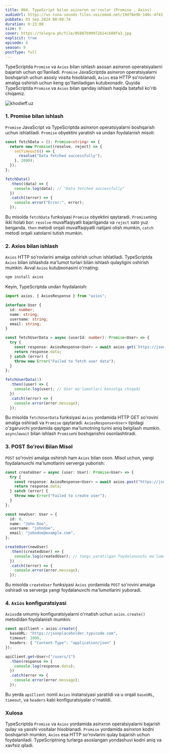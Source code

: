 ```yaml
---
title: 004. TypeScript bilan asinxron so'rovlar (Promise , Axios)
audioUrl: https://us-tuna-sounds-files.voicemod.net/19df8e9b-140c-4f43-8c0e-09c162821765-1658350707858.mp3
pubDate: 03 Sep 2024 00:09:74
duration: 0:23:00
size: 0
cover: https://telegra.ph/file/05887b99972b14cb88fa3.jpg
explicit: true
episode: 4
season: 9
postType: full
---
```

TypeScriptda `Promise` va `Axios` bilan ishlash asosan asinxron operatsiyalarni bajarish uchun qo'llaniladi. `Promise` JavaScriptda asinxron operatsiyalarni boshqarish uchun asosiy vosita hisoblanadi, `Axios` esa HTTP so'rovlarini amalga oshirish uchun keng qo'llaniladigan kutubxonadir. Quyida TypeScriptda `Promise` va `Axios` bilan qanday ishlash haqida batafsil ko'rib chiqamiz.

![khodieff.uz](https://strapi.dhiwise.com/uploads/exploring_the_possibilities_of_axios_with_typescript_0_af8d5defd4.jpeg "khodieff.uz")

### 1. Promise bilan ishlash

`Promise` JavaScript va TypeScriptda asinxron operatsiyalarni boshqarish uchun ishlatiladi. `Promise` obyektini yaratish va undan foydalanish misoli:

```typescript
const fetchData = (): Promise<string> => {
  return new Promise((resolve, reject) => {
    setTimeout(() => {
      resolve("Data fetched successfully");
    }, 2000);
  });
};

fetchData()
  .then((data) => {
    console.log(data); // "Data fetched successfully"
  })
  .catch((error) => {
    console.error("Error:", error);
  });
```

Bu misolda `fetchData` funksiyasi `Promise` obyektini qaytaradi. `Promise`ning ikki holati bor: `resolve` muvaffaqiyatli bajarilganda va `reject` xato yuz berganda. `then` metodi orqali muvaffaqiyatli natijani olish mumkin, `catch` metodi orqali xatolarni tutish mumkin.

### 2. Axios bilan ishlash

`Axios` HTTP so'rovlarini amalga oshirish uchun ishlatiladi. TypeScriptda `Axios` bilan ishlashda ma'lumot turlari bilan ishlash qulayligini oshirish mumkin. Avval `Axios` kutubxonasini o'rnating:

```bash
npm install axios
```

Keyin, TypeScriptda undan foydalanish:

```typescript
import axios, { AxiosResponse } from "axios";

interface User {
  id: number;
  name: string;
  username: string;
  email: string;
}

const fetchUserData = async (userId: number): Promise<User> => {
  try {
    const response: AxiosResponse<User> = await axios.get(`https://jsonplaceholder.typicode.com/users/${userId}`);
    return response.data;
  } catch (error) {
    throw new Error("Failed to fetch user data");
  }
};

fetchUserData(1)
  .then((user) => {
    console.log(user); // User ma'lumotlari konsolga chiqadi
  })
  .catch((error) => {
    console.error(error.message);
  });
```

Bu misolda `fetchUserData` funksiyasi `Axios` yordamida HTTP GET so'rovini amalga oshiradi va `Promise` qaytaradi. `AxiosResponse<User>` tipidagi o'zgaruvchi yordamida qaytgan ma'lumotning turini aniq belgilash mumkin. `async`/`await` bilan ishlash `Promise`ni boshqarishni osonlashtiradi.

### 3. POST So'rovi Bilan Misol

`POST` so'rovini amalga oshirish ham `Axios` bilan oson. Misol uchun, yangi foydalanuvchi ma'lumotlarini serverga yuborish:

```typescript
const createUser = async (user: User): Promise<User> => {
  try {
    const response: AxiosResponse<User> = await axios.post("https://jsonplaceholder.typicode.com/users", user);
    return response.data;
  } catch (error) {
    throw new Error("Failed to create user");
  }
};

const newUser: User = {
  id: 0,
  name: "John Doe",
  username: "johndoe",
  email: "johndoe@example.com",
};

createUser(newUser)
  .then((createdUser) => {
    console.log(createdUser); // Yangi yaratilgan foydalanuvchi ma'lumotlari konsolga chiqadi
  })
  .catch((error) => {
    console.error(error.message);
  });
```

Bu misolda `createUser` funksiyasi `Axios` yordamida `POST` so'rovini amalga oshiradi va serverga yangi foydalanuvchi ma'lumotlarini yuboradi.

### 4. `Axios` konfiguratsiyasi

`Axios`da umumiy konfiguratsiyalarni o'rnatish uchun `axios.create()` metodidan foydalanish mumkin:

```typescript
const apiClient = axios.create({
  baseURL: "https://jsonplaceholder.typicode.com",
  timeout: 1000,
  headers: { "Content-Type": "application/json" }
});

apiClient.get<User>("/users/1")
  .then(response => {
    console.log(response.data);
  })
  .catch(error => {
    console.error(error.message);
  });
```

Bu yerda `apiClient` nomli `Axios` instansiyasi yaratildi va u orqali `baseURL`, `timeout`, va `headers` kabi konfiguratsiyalar o'rnatildi.

### Xulosa

TypeScriptda `Promise` va `Axios` yordamida asinxron operatsiyalarni bajarish qulay va yaxshi vositalar hisoblanadi. `Promise` yordamida asinxron kodni boshqarish mumkin, `Axios` esa HTTP so'rovlarini qulay bajarish uchun foydalaniladi. TypeScriptning turlarga asoslangan yondashuvi kodni aniq va xavfsiz qiladi.